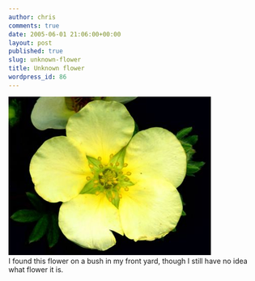 ```yaml
---
author: chris
comments: true
date: 2005-06-01 21:06:00+00:00
layout: post
published: true
slug: unknown-flower
title: Unknown flower
wordpress_id: 86
---
```


[![](/static/img/Scan202_May_31_2005.jpg)](/static/img/Scan202_May_31_2005.jpg)  
I found this flower on a bush in my front yard, though I still have no idea what flower it is.
